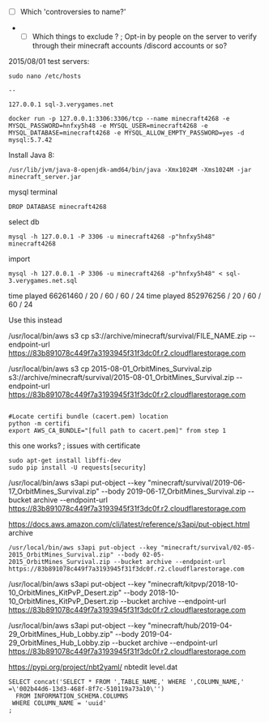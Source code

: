 - [ ] Which 'controversies to name?'
- - [ ] Which things to exclude ? ; Opt-in by people on the server to verify through their minecraft accounts /discord accounts or so?

2015/08/01 test servers:

```shell
sudo nano /etc/hosts

--

127.0.0.1 sql-3.verygames.net
```

```shell
docker run -p 127.0.0.1:3306:3306/tcp --name minecraft4268 -e MYSQL_PASSWORD=hnfxy5h48 -e MYSQL_USER=minecraft4268 -e MYSQL_DATABASE=minecraft4268 -e MYSQL_ALLOW_EMPTY_PASSWORD=yes -d mysql:5.7.42
```

Install Java 8:
```shell
/usr/lib/jvm/java-8-openjdk-amd64/bin/java -Xmx1024M -Xms1024M -jar minecraft_server.jar
```

mysql terminal
```shell
DROP DATABASE minecraft4268
```

select db
```shell
mysql -h 127.0.0.1 -P 3306 -u minecraft4268 -p"hnfxy5h48" minecraft4268
```

import
```shell
mysql -h 127.0.0.1 -P 3306 -u minecraft4268 -p"hnfxy5h48" < sql-3.verygames.net.sql
```


time played 66261460 / 20 / 60  / 60 / 24
time played 852976256 / 20 / 60  / 60 / 24

Use this instead

/usr/local/bin/aws s3 cp s3://archive/minecraft/survival/FILE_NAME.zip --endpoint-url https://83b891078c449f7a3193945f31f3dc0f.r2.cloudflarestorage.com

/usr/local/bin/aws s3 cp 2015-08-01_OrbitMines_Survival.zip s3://archive/minecraft/survival/2015-08-01_OrbitMines_Survival.zip --endpoint-url https://83b891078c449f7a3193945f31f3dc0f.r2.cloudflarestorage.com

```shell

#Locate certifi bundle (cacert.pem) location 
python -m certifi
export AWS_CA_BUNDLE="[full path to cacert.pem]" from step 1
```

this one works? ; issues with certificate
```shell
sudo apt-get install libffi-dev
sudo pip install -U requests[security]
```

/usr/local/bin/aws s3api put-object --key "minecraft/survival/2019-06-17_OrbitMines_Survival.zip" --body 2019-06-17_OrbitMines_Survival.zip --bucket archive --endpoint-url https://83b891078c449f7a3193945f31f3dc0f.r2.cloudflarestorage.com


https://docs.aws.amazon.com/cli/latest/reference/s3api/put-object.html
archive
```shell
/usr/local/bin/aws s3api put-object --key "minecraft/survival/02-05-2015_OrbitMines_Survival.zip" --body 02-05-2015_OrbitMines_Survival.zip --bucket archive --endpoint-url https://83b891078c449f7a3193945f31f3dc0f.r2.cloudflarestorage.com
```

/usr/local/bin/aws s3api put-object --key "minecraft/kitpvp/2018-10-10_OrbitMines_KitPvP_Desert.zip" --body 2018-10-10_OrbitMines_KitPvP_Desert.zip --bucket archive --endpoint-url https://83b891078c449f7a3193945f31f3dc0f.r2.cloudflarestorage.com

/usr/local/bin/aws s3api put-object --key "minecraft/hub/2019-04-29_OrbitMines_Hub_Lobby.zip" --body 2019-04-29_OrbitMines_Hub_Lobby.zip --bucket archive --endpoint-url https://83b891078c449f7a3193945f31f3dc0f.r2.cloudflarestorage.com

https://pypi.org/project/nbt2yaml/
nbtedit level.dat



```
SELECT concat('SELECT * FROM ',TABLE_NAME,' WHERE ',COLUMN_NAME,' =\'002b44d6-13d3-468f-8f7c-510119a73a10\'')
  FROM INFORMATION_SCHEMA.COLUMNS
 WHERE COLUMN_NAME = 'uuid'
;
```
